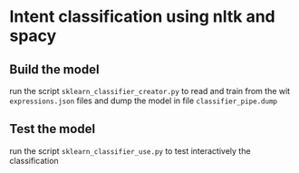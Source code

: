 # Intent classification using nltk and spacy

## Build the model

run the script `sklearn_classifier_creator.py` to read and train from the wit `expressions.json` files and dump the model in file `classifier_pipe.dump`

## Test the model

run the script `sklearn_classifier_use.py` to test interactively the classification